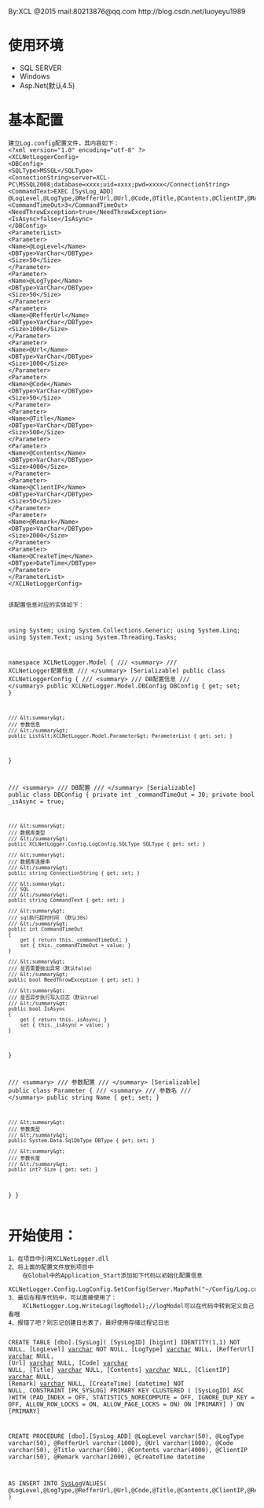 <p>By:XCL @2015 mail:80213876@qq.com  http://blog.csdn.net/luoyeyu1989</p>
<h1>使用环境</h1>
<ul>
<li>SQL SERVER</li>
<li>Windows</li>
<li>Asp.Net(默认4.5)</li>
</ul>
<h1>基本配置</h1>
<pre><code>建立Log.config配置文件，其内容如下：
&lt;?xml version=&quot;1.0&quot; encoding=&quot;utf-8&quot; ?&gt;
&lt;XCLNetLoggerConfig&gt;
&lt;DBConfig&gt;
&lt;SQLType&gt;MSSQL&lt;/SQLType&gt;
&lt;ConnectionString&gt;server=XCL-PC\MSSQL2008;database=xxxx;uid=xxxx;pwd=xxxx&lt;/ConnectionString&gt;
&lt;CommandText&gt;EXEC [SysLog_ADD] @LogLevel,@LogType,@RefferUrl,@Url,@Code,@Title,@Contents,@ClientIP,@Remark,@CreateTime&lt;/CommandText&gt;
&lt;CommandTimeOut&gt;3&lt;/CommandTimeOut&gt;
&lt;NeedThrowException&gt;true&lt;/NeedThrowException&gt;
&lt;IsAsync&gt;false&lt;/IsAsync&gt;
&lt;/DBConfig&gt;
&lt;ParameterList&gt;
&lt;Parameter&gt;
&lt;Name&gt;@LogLevel&lt;/Name&gt;
&lt;DBType&gt;VarChar&lt;/DBType&gt;
&lt;Size&gt;50&lt;/Size&gt;
&lt;/Parameter&gt;
&lt;Parameter&gt;
&lt;Name&gt;@LogType&lt;/Name&gt;
&lt;DBType&gt;VarChar&lt;/DBType&gt;
&lt;Size&gt;50&lt;/Size&gt;
&lt;/Parameter&gt;
&lt;Parameter&gt;
&lt;Name&gt;@RefferUrl&lt;/Name&gt;
&lt;DBType&gt;VarChar&lt;/DBType&gt;
&lt;Size&gt;1000&lt;/Size&gt;
&lt;/Parameter&gt;
&lt;Parameter&gt;
&lt;Name&gt;@Url&lt;/Name&gt;
&lt;DBType&gt;VarChar&lt;/DBType&gt;
&lt;Size&gt;1000&lt;/Size&gt;
&lt;/Parameter&gt;
&lt;Parameter&gt;
&lt;Name&gt;@Code&lt;/Name&gt;
&lt;DBType&gt;VarChar&lt;/DBType&gt;
&lt;Size&gt;50&lt;/Size&gt;
&lt;/Parameter&gt;
&lt;Parameter&gt;
&lt;Name&gt;@Title&lt;/Name&gt;
&lt;DBType&gt;VarChar&lt;/DBType&gt;
&lt;Size&gt;500&lt;/Size&gt;
&lt;/Parameter&gt;
&lt;Parameter&gt;
&lt;Name&gt;@Contents&lt;/Name&gt;
&lt;DBType&gt;VarChar&lt;/DBType&gt;
&lt;Size&gt;4000&lt;/Size&gt;
&lt;/Parameter&gt;
&lt;Parameter&gt;
&lt;Name&gt;@ClientIP&lt;/Name&gt;
&lt;DBType&gt;VarChar&lt;/DBType&gt;
&lt;Size&gt;50&lt;/Size&gt;
&lt;/Parameter&gt;
&lt;Parameter&gt;
&lt;Name&gt;@Remark&lt;/Name&gt;
&lt;DBType&gt;VarChar&lt;/DBType&gt;
&lt;Size&gt;2000&lt;/Size&gt;
&lt;/Parameter&gt;
&lt;Parameter&gt;
&lt;Name&gt;@CreateTime&lt;/Name&gt;
&lt;DBType&gt;DateTime&lt;/DBType&gt;
&lt;/Parameter&gt;
&lt;/ParameterList&gt;
&lt;/XCLNetLoggerConfig&gt;

该配置信息对应的实体如下：

using System;
using System.Collections.Generic;
using System.Linq;
using System.Text;
using System.Threading.Tasks;

namespace XCLNetLogger.Model
{
/// &lt;summary&gt;
/// XCLNetLogger配置信息
/// &lt;/summary&gt;
[Serializable]
public class XCLNetLoggerConfig
{
    /// &lt;summary&gt;
    /// DB配置信息
    /// &lt;/summary&gt;
    public XCLNetLogger.Model.DBConfig DBConfig { get; set; }

    /// &lt;summary&gt;
    /// 参数信息
    /// &lt;/summary&gt;
    public List&lt;XCLNetLogger.Model.Parameter&gt; ParameterList { get; set; }
}

/// &lt;summary&gt;
/// DB配置
/// &lt;/summary&gt;
[Serializable]
public class DBConfig
{
    private int _commandTimeOut = 30;
    private bool _isAsync = true;

    /// &lt;summary&gt;
    /// 数据库类型
    /// &lt;/summary&gt;
    public XCLNetLogger.Config.LogConfig.SQLType SQLType { get; set; }

    /// &lt;summary&gt;
    /// 数据库连接串
    /// &lt;/summary&gt;
    public string ConnectionString { get; set; }

    /// &lt;summary&gt;
    /// SQL
    /// &lt;/summary&gt;
    public string CommandText { get; set; }

    /// &lt;summary&gt;
    /// sql执行超时时间 （默认30s）
    /// &lt;/summary&gt;
    public int CommandTimeOut
    {
        get { return this._commandTimeOut; }
        set { this._commandTimeOut = value; }
    }

    /// &lt;summary&gt;
    /// 是否需要抛出异常（默认false）
    /// &lt;/summary&gt;
    public bool NeedThrowException { get; set; }

    /// &lt;summary&gt;
    /// 是否异步执行写入日志（默认true）
    /// &lt;/summary&gt;
    public bool IsAsync
    {
        get { return this._isAsync; }
        set { this._isAsync = value; }
    }
}

/// &lt;summary&gt;
/// 参数配置
/// &lt;/summary&gt;
[Serializable]
public class Parameter
{
    /// &lt;summary&gt;
    /// 参数名
    /// &lt;/summary&gt;
    public string Name { get; set; }

    /// &lt;summary&gt;
    /// 参数类型
    /// &lt;/summary&gt;
    public System.Data.SqlDbType DBType { get; set; }

    /// &lt;summary&gt;
    /// 参数长度
    /// &lt;/summary&gt;
    public int? Size { get; set; }
}
}
</code></pre>

<h1>开始使用：</h1>
<pre><code>1、在项目中引用XCLNetLogger.dll
2、将上面的配置文件放到项目中
    在Global中的Application_Start添加如下代码以初始化配置信息
    XCLNetLogger.Config.LogConfig.SetConfig(Server.MapPath(&quot;~/Config/Log.config&quot;));
3、最后在程序代码中，可以直接使用了：
    XCLNetLogger.Log.WriteLog(logModel);//logModel可以在代码中转到定义自己看哦
4、报错了吧？别忘记创建日志表了，最好使用存储过程记日志

CREATE TABLE [dbo].[SysLog](
[SysLogID] [bigint] IDENTITY(1,1) NOT NULL,
[LogLevel] [varchar](50) NOT NULL,
[LogType] [varchar](50) NULL,
[RefferUrl] [varchar](1000) NULL,
[Url] [varchar](1000) NULL,
[Code] [varchar](50) NULL,
[Title] [varchar](500) NULL,
[Contents] [varchar](4000) NULL,
[ClientIP] [varchar](50) NULL,
[Remark] [varchar](2000) NULL,
[CreateTime] [datetime] NOT NULL,
 CONSTRAINT [PK_SYSLOG] PRIMARY KEY CLUSTERED 
(
[SysLogID] ASC
)WITH (PAD_INDEX  = OFF, STATISTICS_NORECOMPUTE  = OFF, IGNORE_DUP_KEY = OFF, ALLOW_ROW_LOCKS  = ON, ALLOW_PAGE_LOCKS  = ON) ON [PRIMARY]
) ON [PRIMARY]

CREATE PROCEDURE [dbo].[SysLog_ADD]
@LogLevel varchar(50),
@LogType varchar(50),
@RefferUrl varchar(1000),
@Url varchar(1000),
@Code varchar(50),
@Title varchar(500),
@Contents varchar(4000),
@ClientIP varchar(50),
@Remark varchar(2000),
@CreateTime datetime

 AS 
INSERT INTO [SysLog](
[LogLevel],[LogType],[RefferUrl],[Url],[Code],[Title],[Contents],[ClientIP],[Remark],[CreateTime]
)VALUES(
@LogLevel,@LogType,@RefferUrl,@Url,@Code,@Title,@Contents,@ClientIP,@Remark,@CreateTime
)
</code></pre>
